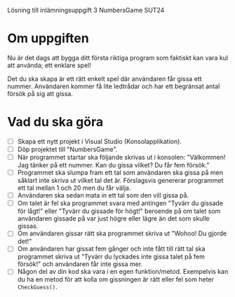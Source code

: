 Lösning till inlämningsuppgift 3 NumbersGame SUT24

# Om uppgiften

Nu är det dags att bygga ditt första riktiga program som faktiskt kan vara kul att använda; ett enklare spel!

Det du ska skapa är ett rätt enkelt spel där användaren får gissa ett nummer. Användaren kommer få lite ledtrådar och har ett begränsat antal försök på sig att gissa.

# Vad du ska göra

- [ ]  Skapa ett nytt projekt i Visual Studio (Konsolapplikation).
- [ ]  Döp projektet till "NumbersGame".
- [ ]  När programmet startar ska följande skrivas ut i konsolen: "Välkommen! Jag tänker på ett nummer. Kan du gissa vilket? Du får fem försök."
- [ ]  Programmet ska slumpa fram ett tal som användaren ska gissa på men såklart inte skriva ut vilket tal det är. Förslagsvis genererar programmet ett tal mellan 1 och 20 men du får välja.
- [ ]  Användaren ska sedan mata in ett tal som den vill gissa på.
- [ ]  Om talet är fel ska programmet svara med antingen "Tyvärr du gissade för lågt!" eller "Tyvärr du gissade för högt!" beroende på om talet som användaren gissade på var just högre eller lägre än det som skulle gissas.
- [ ]  Om användaren gissar rätt ska programmet skriva ut "Wohoo! Du gjorde det!"
- [ ]  Om användaren har gissat fem gånger och inte fått till rätt tal ska programmet skriva ut “Tyvärr du lyckades inte gissa talet på fem försök!" och användaren får inte gissa mer.
- [ ]  Någon del av din kod ska vara i en egen funktion/metod. Exempelvis kan du ha en metod för att kolla om gissningen är rätt eller fel som heter `CheckGuess()`.
